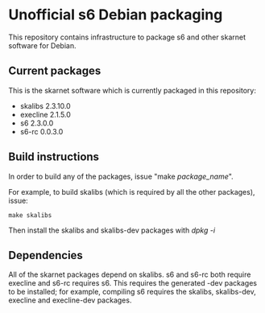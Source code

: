# Unofficial s6 Debian packaging

This repository contains infrastructure to package s6 and other skarnet 
software for Debian.

## Current packages

This is the skarnet software which is currently packaged in this 
repository:

* skalibs 2.3.10.0
* execline 2.1.5.0
* s6 2.3.0.0
* s6-rc 0.0.3.0

## Build instructions

In order to build any of the packages, issue "make _package\_name_".

For example, to build skalibs (which is required by all the other packages),
issue:

```shell
make skalibs
```

Then install the skalibs and skalibs-dev packages with _dpkg -i_

## Dependencies

All of the skarnet packages depend on skalibs. s6 and s6-rc both require
execline and s6-rc requires s6. This requires the generated -dev packages to 
be installed; for example, compiling s6 requires the skalibs, skalibs-dev,
execline and execline-dev packages.
